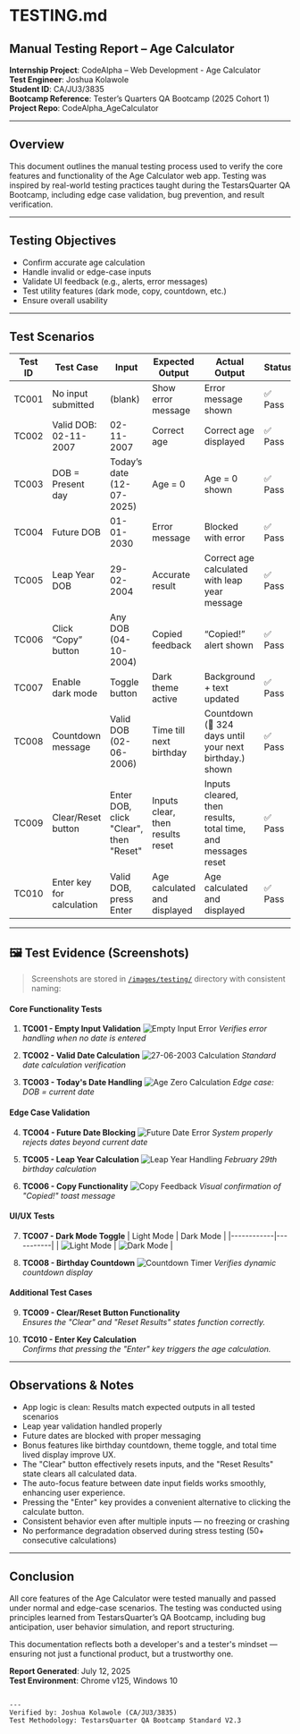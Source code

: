 # TESTING.md

## Manual Testing Report – Age Calculator

**Internship Project**: CodeAlpha – Web Development - Age Calculator    
**Test Engineer**: Joshua Kolawole  
**Student ID**: CA/JU3/3835   
**Bootcamp Reference**: Tester’s Quarters QA Bootcamp (2025 Cohort 1)   
**Project Repo**: CodeAlpha_AgeCalculator

---

## Overview

This document outlines the manual testing process used to verify the core features and functionality of the Age Calculator web app. Testing was inspired by real-world testing practices taught during the TestarsQuarter QA Bootcamp, including edge case validation, bug prevention, and result verification.

---

## Testing Objectives

- Confirm accurate age calculation
- Handle invalid or edge-case inputs
- Validate UI feedback (e.g., alerts, error messages)
- Test utility features (dark mode, copy, countdown, etc.)
- Ensure overall usability

---

## Test Scenarios

| Test ID | Test Case | Input | Expected Output | Actual Output | Status |
|---------|------------------------|-----------------|---------------------------------|-----------------------------|--------|
| TC001 | No input submitted | (blank) | Show error message | Error message shown | ✅ Pass |
| TC002 | Valid DOB: 02-11-2007 | 02-11-2007 | Correct age | Correct age displayed | ✅ Pass |
| TC003 | DOB = Present day | Today’s date (12-07-2025) | Age = 0 | Age = 0 shown | ✅ Pass |
| TC004 | Future DOB | 01-01-2030 | Error message | Blocked with error | ✅ Pass |
| TC005 | Leap Year DOB | 29-02-2004 | Accurate result | Correct age calculated with leap year message | ✅ Pass |
| TC006 | Click “Copy” button | Any DOB (04-10-2004) | Copied feedback | “Copied!” alert shown | ✅ Pass |
| TC007 | Enable dark mode | Toggle button | Dark theme active | Background + text updated | ✅ Pass |
| TC008 | Countdown message | Valid DOB (02-06-2006) | Time till next birthday | Countdown (🎂 324 days until your next birthday.) shown | ✅ Pass |
| TC009 | Clear/Reset button | Enter DOB, click "Clear", then "Reset" | Inputs clear, then results reset | Inputs cleared, then results, total time, and messages reset | ✅ Pass |
| TC010 | Enter key for calculation | Valid DOB, press Enter | Age calculated and displayed | Age calculated and displayed | ✅ Pass |

---

## 🖼️ Test Evidence (Screenshots)

> Screenshots are stored in [`/images/testing/`](/images/testing/) directory with consistent naming:

#### Core Functionality Tests

1.  **TC001 - Empty Input Validation**
    ![Empty Input Error](/images/testing/tc01-empty.png)
    *Verifies error handling when no date is entered*

2.  **TC002 - Valid Date Calculation**
    ![27-06-2003 Calculation](/images/testing/tc02-valid.png)
    *Standard date calculation verification*

3.  **TC003 - Today's Date Handling**
    ![Age Zero Calculation](/images/testing/tc03-today.png)
    *Edge case: DOB = current date*

#### Edge Case Validation

4.  **TC004 - Future Date Blocking**
    ![Future Date Error](/images/testing/tc04-future.png)
    *System properly rejects dates beyond current date*

5.  **TC005 - Leap Year Calculation**
    ![Leap Year Handling](/images/testing/tc05-leap.png)
    *February 29th birthday calculation*

6.  **TC006 - Copy Functionality**
    ![Copy Feedback](/images/testing/tc06-copy.png)
    *Visual confirmation of "Copied!" toast message*

#### UI/UX Tests

7.  **TC007 - Dark Mode Toggle**
    | Light Mode | Dark Mode |
    |------------|-----------|
    | ![Light Mode](/images/testing/tc07-light.png) | ![Dark Mode](/images/testing/tc07-dark.png) |

8.  **TC008 - Birthday Countdown**
    ![Countdown Timer](/images/testing/tc08-countdown.png)
    *Verifies dynamic countdown display*

#### Additional Test Cases

9.  **TC009 - Clear/Reset Button Functionality**   
    *Ensures the "Clear" and "Reset Results" states function correctly.*

10. **TC010 - Enter Key Calculation**  
    *Confirms that pressing the "Enter" key triggers the age calculation.*

---

## Observations & Notes

- App logic is clean: Results match expected outputs in all tested scenarios
- Leap year validation handled properly
- Future dates are blocked with proper messaging
- Bonus features like birthday countdown, theme toggle, and total time lived display improve UX.
- The "Clear" button effectively resets inputs, and the "Reset Results" state clears all calculated data.
- The auto-focus feature between date input fields works smoothly, enhancing user experience.
- Pressing the "Enter" key provides a convenient alternative to clicking the calculate button.
- Consistent behavior even after multiple inputs — no freezing or crashing
- No performance degradation observed during stress testing (50+ consecutive calculations)

---

## Conclusion

All core features of the Age Calculator were tested manually and passed under normal and edge-case scenarios. The testing was conducted using principles learned from TestarsQuarter’s QA Bootcamp, including bug anticipation, user behavior simulation, and report structuring.

This documentation reflects both a developer's and a tester's mindset — ensuring not just a functional product, but a trustworthy one.

**Report Generated**: July 12, 2025  
**Test Environment**: Chrome v125, Windows 10
```

---  
Verified by: Joshua Kolawole (CA/JU3/3835)
Test Methodology: TestarsQuarter QA Bootcamp Standard V2.3